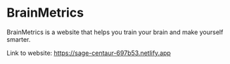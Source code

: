 # BrainMetrics

BrainMetrics is a website that helps you train your brain and make yourself smarter.

Link to website: https://sage-centaur-697b53.netlify.app

